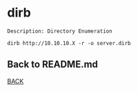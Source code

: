 # dirb

```
Description: Directory Enumeration

dirb http://10.10.10.X -r -o server.dirb
```

## Back to README.md
[BACK](/README.md)
